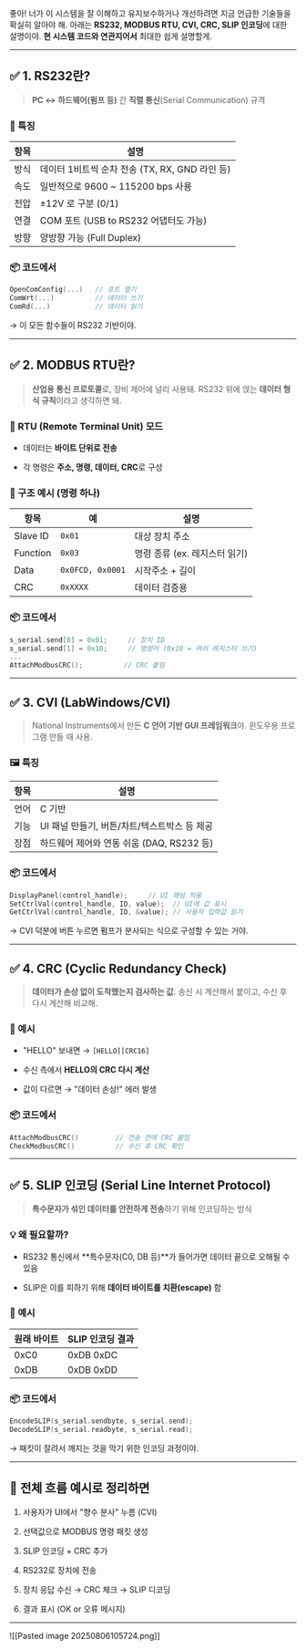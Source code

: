 좋아! 너가 이 시스템을 잘 이해하고 유지보수하거나 개선하려면 지금 언급한 기술들을 확실히 알아야 해. 아래는 **RS232, MODBUS RTU, CVI, CRC, SLIP 인코딩**에 대한 설명이야. **현 시스템 코드와 연관지어서** 최대한 쉽게 설명할게.

---

## ✅ 1. RS232란?

> **PC ↔ 하드웨어(펌프 등)** 간 **직렬 통신**(Serial Communication) 규격

### 🔧 특징

|항목|설명|
|---|---|
|방식|데이터 1비트씩 순차 전송 (TX, RX, GND 라인 등)|
|속도|일반적으로 9600 ~ 115200 bps 사용|
|전압|±12V 로 구분 (0/1)|
|연결|COM 포트 (USB to RS232 어댑터도 가능)|
|방향|양방향 가능 (Full Duplex)|

### 📦 코드에서

```c
OpenComConfig(...)   // 포트 열기
ComWrt(...)          // 데이터 쓰기
ComRd(...)           // 데이터 읽기
```

→ 이 모든 함수들이 RS232 기반이야.

---

## ✅ 2. MODBUS RTU란?

> **산업용 통신 프로토콜**로, 장비 제어에 널리 사용돼. RS232 위에 얹는 **데이터 형식 규칙**이라고 생각하면 돼.

### 🔗 RTU (Remote Terminal Unit) 모드

- 데이터는 **바이트 단위로 전송**
    
- 각 명령은 **주소, 명령, 데이터, CRC**로 구성
    

### 📑 구조 예시 (명령 하나)

|항목|예|설명|
|---|---|---|
|Slave ID|`0x01`|대상 장치 주소|
|Function|`0x03`|명령 종류 (ex. 레지스터 읽기)|
|Data|`0x0FCD, 0x0001`|시작주소 + 길이|
|CRC|`0xXXXX`|데이터 검증용|

### 📦 코드에서

```c
s_serial.send[0] = 0x01;     // 장치 ID
s_serial.send[1] = 0x10;     // 명령어 (0x10 = 여러 레지스터 쓰기)
...
AttachModbusCRC();          // CRC 붙임
```

---

## ✅ 3. CVI (LabWindows/CVI)

> National Instruments에서 만든 **C 언어 기반 GUI 프레임워크**야. 윈도우용 프로그램 만들 때 사용.

### 🖼️ 특징

|항목|설명|
|---|---|
|언어|C 기반|
|기능|UI 패널 만들기, 버튼/차트/텍스트박스 등 제공|
|장점|하드웨어 제어와 연동 쉬움 (DAQ, RS232 등)|

### 📦 코드에서

```c
DisplayPanel(control_handle);     // UI 패널 띄움
SetCtrlVal(control_handle, ID, value);  // UI에 값 표시
GetCtrlVal(control_handle, ID, &value); // 사용자 입력값 읽기
```

→ CVI 덕분에 버튼 누르면 펌프가 분사되는 식으로 구성할 수 있는 거야.

---

## ✅ 4. CRC (Cyclic Redundancy Check)

> **데이터가 손상 없이 도착했는지 검사하는 값**. 송신 시 계산해서 붙이고, 수신 후 다시 계산해 비교해.

### 🧮 예시

- "HELLO" 보내면 → `[HELLO][CRC16]`
    
- 수신 측에서 **HELLO의 CRC 다시 계산**
    
- 값이 다르면 → "데이터 손상!" 에러 발생
    

### 📦 코드에서

```c
AttachModbusCRC()         // 전송 전에 CRC 붙임
CheckModbusCRC()          // 수신 후 CRC 확인
```

---

## ✅ 5. SLIP 인코딩 (Serial Line Internet Protocol)

> **특수문자가 섞인 데이터를 안전하게 전송**하기 위해 인코딩하는 방식

### 💡 왜 필요할까?

- RS232 통신에서 **특수문자(C0, DB 등)**가 들어가면 데이터 끝으로 오해될 수 있음
    
- SLIP은 이를 피하기 위해 **데이터 바이트를 치환(escape)** 함
    

### 🔁 예시

|원래 바이트|SLIP 인코딩 결과|
|---|---|
|0xC0|0xDB 0xDC|
|0xDB|0xDB 0xDD|

### 📦 코드에서

```c
EncodeSLIP(s_serial.sendbyte, s_serial.send);
DecodeSLIP(s_serial.readbyte, s_serial.read);
```

→ 패킷이 잘려서 깨지는 것을 막기 위한 인코딩 과정이야.

---

## 📌 전체 흐름 예시로 정리하면

1. 사용자가 UI에서 "향수 분사" 누름 (CVI)
    
2. 선택값으로 MODBUS 명령 패킷 생성
    
3. SLIP 인코딩 + CRC 추가
    
4. RS232로 장치에 전송
    
5. 장치 응답 수신 → CRC 체크 → SLIP 디코딩
    
6. 결과 표시 (OK or 오류 메시지)
    

---

![[Pasted image 20250806105724.png]]
